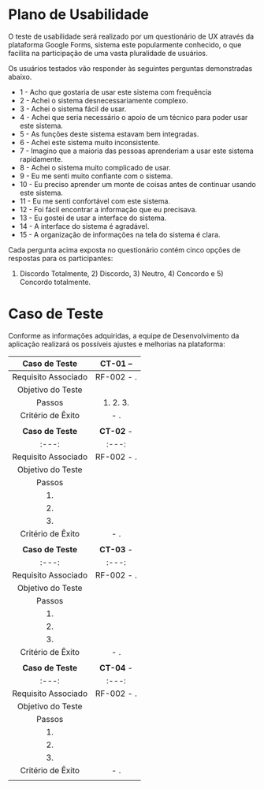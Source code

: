 # Plano de Usabilidade

O teste de usabilidade será realizado por um questionário de UX através da plataforma Google Forms, sistema este popularmente conhecido, o que facilita na participação de uma vasta pluralidade de usuários.

Os usuários testados vão responder às seguintes perguntas demonstradas abaixo.

- 1 - Acho que gostaria de usar este sistema com frequência
- 2 - Achei o sistema desnecessariamente complexo.
- 3 - Achei o sistema fácil de usar.
- 4 - Achei que seria necessário o apoio de um técnico para poder usar este sistema.
- 5 - As funções deste sistema estavam bem integradas.
- 6 - Achei este sistema muito inconsistente.
- 7 - Imagino que a maioria das pessoas aprenderiam a usar este sistema rapidamente.
- 8 - Achei o sistema muito complicado de usar.
- 9 - Eu me senti muito confiante com o sistema.
- 10 - Eu preciso aprender um monte de coisas antes de continuar usando este sistema.
- 11 - Eu me senti confortável com este sistema.
- 12 - Foi fácil encontrar a informação que eu precisava.
- 13 - Eu gostei de usar a interface do sistema.
- 14 - A interface do sistema é agradável.
- 15 - A organização de informações na tela do sistema é clara.

Cada pergunta acima exposta no questionário contém cinco opções de respostas para os participantes:
1) Discordo Totalmente, 2) Discordo, 3) Neutro, 4) Concordo e 5) Concordo totalmente.

# Caso de Teste

Conforme as informações adquiridas, a equipe de Desenvolvimento da aplicação realizará os possíveis ajustes e melhorias na plataforma:
 
| **Caso de Teste** 	| **CT-01** –  |
|:---:	|:---:	|
|	Requisito Associado 	| RF-002 - . |
| Objetivo do Teste 	| |
| Passos 	| 1.  2. 3. |
|Critério de Êxito | - . |
|  	|  	|
| **Caso de Teste** 	| **CT-02** - |
|:---:	|:---:	|
|	Requisito Associado 	| RF-002 - . |
| Objetivo do Teste 	| |
| Passos 	|  
| 1.
| 2. 
| 3. 
|Critério de Êxito | - . |
|  	|  	|
| **Caso de Teste** 	| **CT-03** - |
|:---:	|:---:	|
|	Requisito Associado 	| RF-002 - . |
| Objetivo do Teste 	| |
| Passos 	|  
| 1.
| 2. 
| 3. 
|Critério de Êxito | - . |
|  	|  	|
| **Caso de Teste** 	| **CT-04** - |
|:---:	|:---:	|
|	Requisito Associado 	| RF-002 - . |
| Objetivo do Teste 	| |
| Passos 	|  
| 1.
| 2. 
| 3. 
|Critério de Êxito | - . |
|  	|  	|


